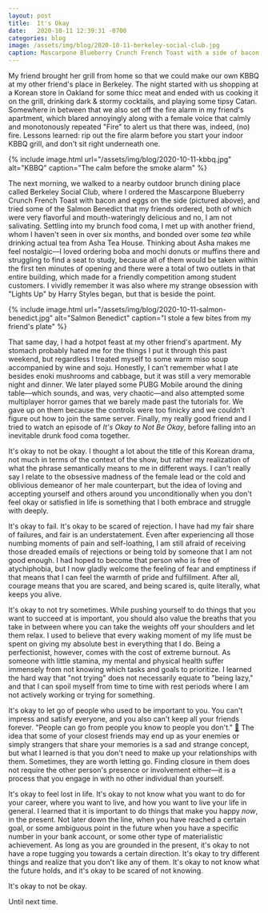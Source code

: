 ```yaml
---
layout: post
title:  It's Okay
date:   2020-10-11 12:39:31 -0700
categories: blog
image: /assets/img/blog/2020-10-11-berkeley-social-club.jpg
caption: Mascarpone Blueberry Crunch French Toast with a side of bacon and eggs
---
```

My friend brought her grill from home so that we could make our own KBBQ at my other friend's place in Berkeley. The night started with us shopping at a Korean store in Oakland for some thicc meat and ended with us cooking it on the grill, drinking dark & stormy cocktails, and playing some tipsy Catan. Somewhere in between that we also set off the fire alarm in my friend's apartment, which blared annoyingly along with a female voice that calmly and monotonously repeated "Fire" to alert us that there was, indeed, (no) fire. Lessons learned: rip out the fire alarm before you start your indoor KBBQ grill, and don't sit right underneath one.

{% include image.html url="/assets/img/blog/2020-10-11-kbbq.jpg" alt="KBBQ" caption="The calm before the smoke alarm" %}

The next morning, we walked to a nearby outdoor brunch dining place called Berkeley Social Club, where I ordered the Mascarpone Blueberry Crunch French Toast with bacon and eggs on the side (pictured above), and tried some of the Salmon Benedict that my friends ordered, both of which were very flavorful and mouth-wateringly delicious and no, I am not salivating. Settling into my brunch food coma, I met up with another friend, whom I haven't seen in over six months, and bonded over some *tea* while drinking actual tea from Asha Tea House. Thinking about Asha makes me feel nostalgic––I loved ordering boba and mochi donuts or muffins there and struggling to find a seat to study, because all of them would be taken within the first ten minutes of opening and there were a total of two outlets in that entire building, which made for a friendly competition among student customers. I vividly remember it was also where my strange obsession with "Lights Up" by Harry Styles began, but that is beside the point.

{% include image.html url="/assets/img/blog/2020-10-11-salmon-benedict.jpg" alt="Salmon Benedict" caption="I stole a few bites from my friend's plate" %}

That same day, I had a hotpot feast at my other friend's apartment. My stomach probably hated me for the things I put it through this past weekend, but regardless I treated myself to some warm miso soup accompanied by wine and soju. Honestly, I can't remember what I ate besides enoki mushrooms and cabbage, but it was still a very memorable night and dinner. We later played some PUBG Mobile around the dining table––which sounds, and was, very chaotic––and also attempted some multiplayer horror games that we barely made past the tutorials for. We gave up on them because the controls were too finicky and we couldn't figure out how to join the same server. Finally, my really good friend and I tried to watch an episode of *It's Okay to Not Be Okay*, before falling into an inevitable drunk food coma together.

It's okay to not be okay. I thought a lot about the title of this Korean drama, not much in terms of the context of the show, but rather my realization of what the phrase semantically means to me in different ways. I can't really say I relate to the obsessive madness of the female lead or the cold and oblivious demeanor of her male counterpart, but the idea of loving and accepting yourself and others around you unconditionally when you don't feel okay or satisfied in life is something that I both embrace and struggle with deeply.

It's okay to fail. It's okay to be scared of rejection. I have had my fair share of failures, and fair is an understatement. Even after experiencing all those numbing moments of pain and self-loathing, I am still afraid of receiving those dreaded emails of rejections or being told by someone that I am not good enough. I had hoped to become that person who is free of atychiphobia, but I now gladly welcome the feeling of fear and emptiness if that means that I can feel the warmth of pride and fulfillment. After all, courage means that you are scared, and being scared is, quite literally, what keeps you alive.

It's okay to not try sometimes. While pushing yourself to do things that you want to succeed at is important, you should also value the breaths that you take in between where you can take the weights off your shoulders and let them relax. I used to believe that every waking moment of my life must be spent on giving my absolute best in everything that I do. Being a perfectionist, however, comes with the cost of extreme burnout. As someone with little stamina, my mental and physical health suffer immensely from not knowing which tasks and goals to prioritize. I learned the hard way that "not trying" does not necessarily equate to "being lazy," and that I can spoil myself from time to time with rest periods where I am not actively working or trying for something.

It's okay to let go of people who used to be important to you. You can't impress and satisfy everyone, and you also can't keep all your friends forever. "People can go from people you know to people you don't." [🎵](https://youtu.be/0SVaz8VWE84) The idea that some of your closest friends may end up as your enemies or simply strangers that share your memories is a sad and strange concept, but what I learned is that you don't need to make up your relationships with them. Sometimes, they are worth letting go. Finding closure in them does not require the other person's presence or involvement either––it is a process that you engage in with no other individual than yourself.

It's okay to feel lost in life. It's okay to not know what you want to do for your career, where you want to live, and how you want to live your life in general. I learned that it is important to do things that make you happy *now*, in the present. Not later down the line, when you have reached a certain goal, or some ambiguous point in the future when you have a specific number in your bank account, or some other type of materialistic achievement. As long as you are grounded in the present, it's okay to not have a rope tugging you towards a certain direction. It's okay to try different things and realize that you don't like any of them. It's okay to not know what the future holds, and it's okay to be scared of not knowing.

It's okay to not be okay.

Until next time.